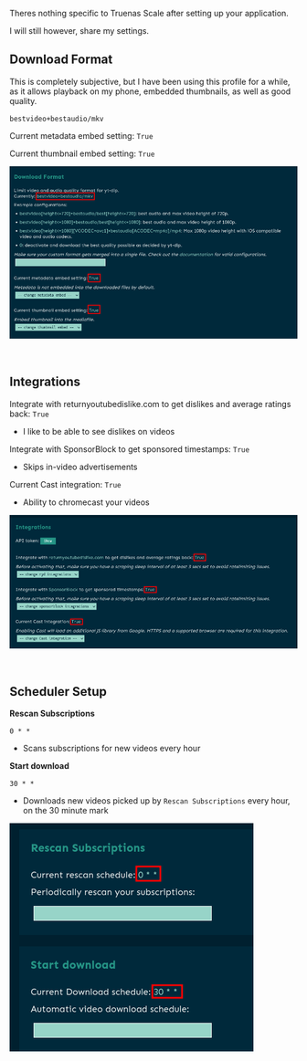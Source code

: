 Theres nothing specific to Truenas Scale after setting up your application. 

I will still however, share my settings.

## Download Format

This is completely subjective, but I have been using this profile for a while, as it allows playback on my phone, embedded thumbnails, as well as good quality. 
```
bestvideo+bestaudio/mkv
```

Current metadata embed setting: `True`

Current thumbnail embed setting: `True`

![!DL Format: Tube](in-app_Download_Format.png)


<br />

## Integrations

Integrate with returnyoutubedislike.com to get dislikes and average ratings back: `True`

- I like to be able to see dislikes on videos


Integrate with SponsorBlock to get sponsored timestamps: `True`

- Skips in-video advertisements

Current Cast integration: `True`

- Ability to chromecast your videos

![!Integrations: Tube](in-app_integrations.png)

<br />

## Scheduler Setup

**Rescan Subscriptions**
```
0 * * 
```

- Scans subscriptions for new videos every hour

**Start download**
```
30 * *
```

- Downloads new videos picked up by `Rescan Subscriptions` every hour, on the 30 minute mark

![!Scheduler: Tube](in-app_scheduler.png)

<br />